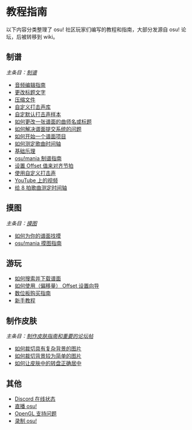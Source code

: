 # 教程指南

以下内容分类整理了 osu! 社区玩家们编写的教程和指南，大部分发源自 osu! 论坛，后被转移到 wiki。

## 制谱

*主条目：[制谱](/wiki/Beatmapping)*

- [音频编辑指南](Audio_Editing)
- [更改标题文字](/wiki/Beatmap/Title_text#changing-title-text)
- [压缩文件](Compressing_files)
- [自定义打击声库](Custom_Hitsound_Library)
- [自定默认打击声样本](Custom_Sample_Overrides)
- [如何更改一张谱面的曲师名或标题](Changing_the_Artist_or_Title)
- [如何解决谱面提交系统的问题](BSS_Issues)
- [如何开始一个谱面项目](Starting_a_Beatmap_Project)
- [如何测定歌曲时间轴](How_to_Time_Songs)
- [基础乐理](/wiki/Music_theory)
- [osu!mania 制谱指南](osu!mania_Mapping_Guide)
- [设置 Offset 值来对齐节拍](Setting_the_Offset_on_the_Correct_Beat)
- [使用自定义打击声](Using_custom_hitsounds)
- [YouTube 上的视频](Videos_from_YouTube)
- [给 8 拍歌曲测定时间轴](Timing_Songs_With_8-Signatures)

## 摸图

*主条目：[摸图](/wiki/Modding)*

- [如何为你的谱面找摸](Getting_Your_Map_Modded)
- [osu!mania 摸图指南](osu!mania_modding_guide)

## 游玩

- [如何搜索并下载谱面](Searching_and_Downloading_Beatmaps)
- [如何使用（偏移量） Offset 设置向导](How_to_Use_the_Offset_Wizard)
- [数位板购买指南](Tablet_Purchase)
- [新手教程](Beginner's_Tutorial)

## 制作皮肤

*主条目：[制作皮肤指南和重要的论坛帖](/wiki/Skinning/Guides_and_important_threads)*

- [如何裁切具有复杂背景的图片](Cropping_with_Complex_Backgrounds)
- [如何裁切背景较为简单的图片](Cropping_with_Simple_Backgrounds)
- [如何让皮肤中的转盘正确居中](Making_Properly_Centred_Spinners)

## 其他

- [Discord 在线状态](Discord_Rich_Presence)
- [直播 osu!](Livestreaming_osu!)
- [OpenGL 支持问题](OpenGL_Support_Issues)
- [录制 osu!](Recording_osu!)

